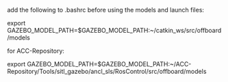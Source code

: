 add the following to .bashrc before using the models and launch files:

export GAZEBO_MODEL_PATH=$GAZEBO_MODEL_PATH:~/catkin_ws/src/offboard/models

for ACC-Repository:

export GAZEBO_MODEL_PATH=$GAZEBO_MODEL_PATH:~/ACC-Repository/Tools/sitl_gazebo/ancl_sls/RosControl/src/offboard/models